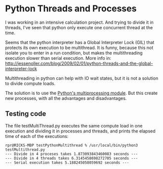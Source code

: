 # Python Threads and Processes

I was working in an intensive calculation project. And trying to divide it in threads, I've seen that python only execute one concurrent thread at the time.

Seems that the python interpreter has a Global Interpreter Lock (GIL) that protects its own execution to be multithread. It is funny, because this not isolate you to enter in a run condition, but makes the multithreading execution slower than serial execution. More info in: http://jessenoller.com/blog/2009/02/01/python-threads-and-the-global-interpreter-lock

Multithreading in python can help with IO wait states, but it is not a solution to divide compute loads.

The solution is to use the [Python's multiprocessing module](http://docs.python.org/library/multiprocessing.html). But this create new processes, with all the advantages and disadvantages.

## Testing code

The file testMultiThread.py executes the same compute load in one execution and dividing it in processes and threads, and prints the elapsed time of each of the executions:

```
rpr@RICKS-MBP testPythonMultithread % /usr/local/bin/python3 testMultithread.py
--- Divide in 4 proceses takes 1.873093843460083 seconds ---
--- Divide in 4 threads takes 6.3145458698272705 seconds ---
--- Serial execution takes 5.188245058059692 seconds ---
```
